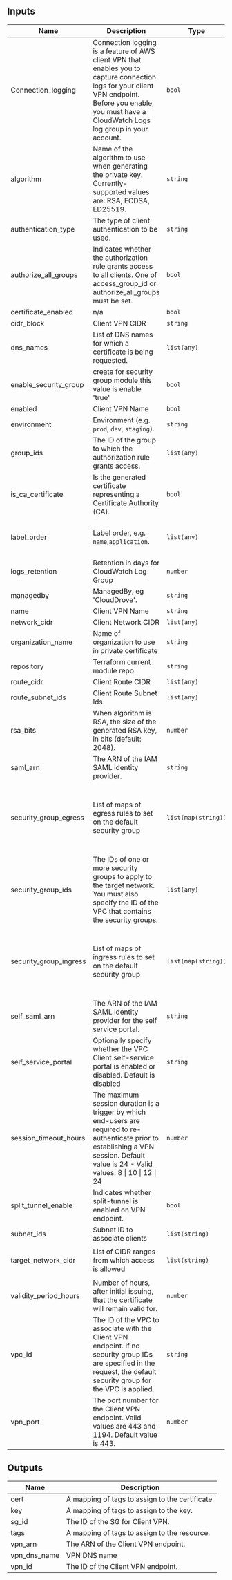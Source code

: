 ## Inputs

| Name | Description | Type | Default | Required |
|------|-------------|------|---------|:--------:|
| Connection\_logging | Connection logging is a feature of AWS client VPN that enables you to capture connection logs for your client VPN endpoint. Before you enable, you must have a CloudWatch Logs log group in your account. | `bool` | `true` | no |
| algorithm | Name of the algorithm to use when generating the private key. Currently-supported values are: RSA, ECDSA, ED25519. | `string` | `"RSA"` | no |
| authentication\_type | The type of client authentication to be used. | `string` | `"certificate-authentication"` | no |
| authorize\_all\_groups | Indicates whether the authorization rule grants access to all clients. One of access\_group\_id or authorize\_all\_groups must be set. | `bool` | `true` | no |
| certificate\_enabled | n/a | `bool` | `true` | no |
| cidr\_block | Client VPN CIDR | `string` | `""` | no |
| dns\_names | List of DNS names for which a certificate is being requested. | `list(any)` | <pre>[<br>  "clouddrove.com"<br>]</pre> | no |
| enable\_security\_group | create for security group module this value is enable 'true' | `bool` | `true` | no |
| enabled | Client VPN Name | `bool` | `true` | no |
| environment | Environment (e.g. `prod`, `dev`, `staging`). | `string` | `""` | no |
| group\_ids | The ID of the group to which the authorization rule grants access. | `list(any)` | `[]` | no |
| is\_ca\_certificate | Is the generated certificate representing a Certificate Authority (CA). | `bool` | `true` | no |
| label\_order | Label order, e.g. `name`,`application`. | `list(any)` | <pre>[<br>  "name",<br>  "environment"<br>]</pre> | no |
| logs\_retention | Retention in days for CloudWatch Log Group | `number` | `365` | no |
| managedby | ManagedBy, eg 'CloudDrove'. | `string` | `"hello@clouddrove.com"` | no |
| name | Client VPN Name | `string` | `""` | no |
| network\_cidr | Client Network CIDR | `list(any)` | `[]` | no |
| organization\_name | Name of organization to use in private certificate | `string` | `"clouddrove.com"` | no |
| repository | Terraform current module repo | `string` | `"https://github.com/clouddrove/terraform-aws-client-vpn"` | no |
| route\_cidr | Client Route CIDR | `list(any)` | `[]` | no |
| route\_subnet\_ids | Client Route Subnet Ids | `list(any)` | `[]` | no |
| rsa\_bits | When algorithm is RSA, the size of the generated RSA key, in bits (default: 2048). | `number` | `2048` | no |
| saml\_arn | The ARN of the IAM SAML identity provider. | `string` | `""` | no |
| security\_group\_egress | List of maps of egress rules to set on the default security group | `list(map(string))` | <pre>[<br>  {<br>    "cidr_blocks": "0.0.0.0/0",<br>    "from_port": 0,<br>    "protocol": "-1",<br>    "to_port": 0<br>  }<br>]</pre> | no |
| security\_group\_ids | The IDs of one or more security groups to apply to the target network. You must also specify the ID of the VPC that contains the security groups. | `list(any)` | `[]` | no |
| security\_group\_ingress | List of maps of ingress rules to set on the default security group | `list(map(string))` | <pre>[<br>  {<br>    "from_port": 0,<br>    "protocol": -1,<br>    "self": true,<br>    "to_port": 0<br>  }<br>]</pre> | no |
| self\_saml\_arn | The ARN of the IAM SAML identity provider for the self service portal. | `string` | `""` | no |
| self\_service\_portal | Optionally specify whether the VPC Client self-service portal is enabled or disabled. Default is disabled | `string` | `"disabled"` | no |
| session\_timeout\_hours | The maximum session duration is a trigger by which end-users are required to re-authenticate prior to establishing a VPN session. Default value is 24 - Valid values: 8 \| 10 \| 12 \| 24 | `number` | `24` | no |
| split\_tunnel\_enable | Indicates whether split-tunnel is enabled on VPN endpoint. | `bool` | `false` | no |
| subnet\_ids | Subnet ID to associate clients | `list(string)` | `[]` | no |
| target\_network\_cidr | List of CIDR ranges from which access is allowed | `list(string)` | <pre>[<br>  "0.0.0.0/0"<br>]</pre> | no |
| validity\_period\_hours | Number of hours, after initial issuing, that the certificate will remain valid for. | `number` | `87600` | no |
| vpc\_id | The ID of the VPC to associate with the Client VPN endpoint. If no security group IDs are specified in the request, the default security group for the VPC is applied. | `string` | `""` | no |
| vpn\_port | The port number for the Client VPN endpoint. Valid values are 443 and 1194. Default value is 443. | `number` | `443` | no |

## Outputs

| Name | Description |
|------|-------------|
| cert | A mapping of tags to assign to the certificate. |
| key | A mapping of tags to assign to the key. |
| sg\_id | The ID of the SG for Client VPN. |
| tags | A mapping of tags to assign to the resource. |
| vpn\_arn | The ARN of the Client VPN endpoint. |
| vpn\_dns\_name | VPN DNS name |
| vpn\_id | The ID of the Client VPN endpoint. |

